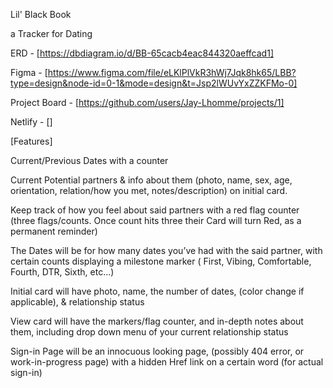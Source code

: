 Lil' Black Book

a Tracker for Dating

ERD - [https://dbdiagram.io/d/BB-65cacb4eac844320aeffcad1]

Figma - [https://www.figma.com/file/eLKlPlVkR3hWj7Jqk8hk65/LBB?type=design&node-id=0-1&mode=design&t=Jsp2lWUvYxZZKFMo-0]

Project Board - [https://github.com/users/Jay-Lhomme/projects/1]

Netlify - []

[Features]

Current/Previous Dates with a counter

Current Potential partners & info about them (photo, name, sex, age, orientation, relation/how you met, notes/description) on initial card.

Keep track of how you feel about said partners with a red flag counter (three flags/counts. Once count hits three their Card will turn Red, as a permanent reminder)

The Dates  will be for how many dates you’ve had with the said partner, with certain counts displaying a milestone marker ( First, Vibing, Comfortable, Fourth, DTR, Sixth, etc…)

Initial card will have photo, name,  the number of dates, (color change if applicable), & relationship status

View card will have the markers/flag counter, and in-depth notes about them, including drop down menu of your current relationship status

Sign-in Page will be an innocuous looking page, (possibly 404 error, or work-in-progress page)  with  a hidden Href link on a certain word  (for actual sign-in)
